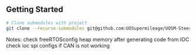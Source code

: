 ## Getting Started
```bash
# Clone submodules with project
git clone --recurse-submodules git@github.com:UOSupermileage/UOSM-Steering-Wheel-MCU-L432.git
```


Notes:
check freeRTOSconfig heap memory after generating code from IOC
check ioc spi configs if CAN is not working